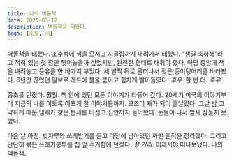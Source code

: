 ```yaml
---
title: 나의 벽돌책
date: 2025-03-12
description: 벽돌책을 태웠다.
tags: [소설, 시]
---
```


벽돌책을 태웠다. 조수석에 책을 모시고 시골집까지 내려가서 태웠다. “생일 축하해”라고 적혀 있는 첫 장만 찢어놓을까 싶었지만, 완전한 형태로 태워야 했다. 마당 중앙에 책을 내려놓고 등유를 한 바가지 부었다. 세 발짝 뒤로 물러나서 젖은 종이덩어리를 바라봤다. 6년간 끊었던 말보로 레드에 불을 붙이고 힘차게 빨아들였다. *후우.* 한 번 더. *후우.*

꽁초를 던졌다. 훨훨. 책 안에 있던 모든 이야기가 타들어 갔다. 20세기 미국의 이야기부터 지금의 나를 이토록 아프게 한 이야기들까지. 모조리 재가 되어 흩날렸다. 그날 밤 고약하게 매운 냄새가 창문 틈새를 비집고 집안까지 들어왔다. 눈물이 나서 밤새 잠들지 못했다.

다음 날 아침. 빗자루와 쓰레받기를 들고 마당에 남아있던 까만 흔적을 정리했다. 그리고 단단히 묶은 쓰레기봉투를 집 앞 수거함에 던졌다. *잘 가라.* 이제서야 떠나보냈다. 나의 벽돌책.